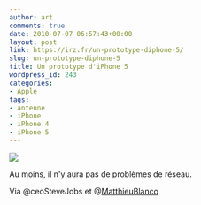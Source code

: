 ```yaml
---
author: art
comments: true
date: 2010-07-07 06:57:43+00:00
layout: post
link: https://irz.fr/un-prototype-diphone-5/
slug: un-prototype-diphone-5
title: Un prototype d'iPhone 5
wordpress_id: 243
categories:
- Apple
tags:
- antenne
- iPhone
- iPhone 4
- iPhone 5
---
```


[![](https://static.irz.fr/2010/07/iphone-5-prototype.jpg)](https://static.irz.fr/2010/07/iphone-5-prototype.jpg)

Au moins, il n'y aura pas de problèmes de réseau.

Via @ceoSteveJobs et @[MatthieuBlanco](https://twitter.com/matthieublanco)
